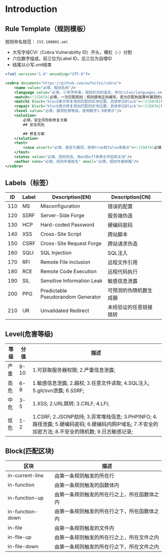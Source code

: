 # Introduction

## Rule Template（规则模板）
规则命名规范：
`CVI-100001.xml`
- 大写字母CVI（Cobra Vulnerability ID）开头，横杠（-）分割
- 六位数字组成，前三位为Label ID，后三位为自增ID
- 结尾以小写.xml结束
```xml
<?xml version="1.0" encoding="UTF-8"?>

<cobra document="https://github.com/wufeifei/cobra">
    <name value="必填，股则名称"/>
    <language value="必填，小写字符串，规则针对的语言，参见rules/languages.xml"/>
    <match><![CDATA[必填，一次匹配规则：规则使用正则编写，若为匹配到就算作漏洞的话在规则前后加上括号即可。]]></match>
    <match2 block="block表示修复规则匹配的区块位置，具体参见Block"><![CDATA[可选，二次匹配规则：当完成一次匹配规则后，若需要再次匹配可再次填写。block表示二次规则匹配的区块位置，具体参见rules/README.md]]></match2>
    <repair block="block表示修复规则匹配的区块位置，具体参见Block"><![CDATA[可选，修复规则：若匹配到此规则则不算做漏洞。]]></repair>
    <level value="必填，漏洞危害等级，使用数字1-9来表示"/>
    <solution>
        必填，安全风险和修复方案
        ## 安全风险

        ## 修复方案
    </solution>
    <test>
        <case assert="必填，是否为漏洞，使用true和false来表示"><![CDATA[必填，规则测试代码，可以多行。]]></case>
    </test>
    <status value="必填，规则状态，用on和off来表示开启和关闭"/>
    <author name="必填，规则作者姓名" email="必填，规则作者邮箱"/>
</cobra>
```

## Labels（标签）
| ID | Label | Description(EN) | Description(CN) |  |
| --- | --- | --- | --- | ---|
| 110 | MS | Misconfiguration | 错误的配置 |
| 120 | SSRF | Server-Side Forge | 服务端伪造 |
| 130 | HCP | Hard-coded Password | 硬编码密码 |
| 140 | XSS | Cross-Site Script | 跨站脚本 |
| 150 | CSRF | Cross-Site Request Forge | 跨站请求伪造 |
| 160 | SQLI | SQL Injection | SQL注入 |
| 170 | RFI | Remote File inclusion | 远程文件引用 |
| 180 | RCE | Remote Code Execution | 远程代码执行 |
| 190 | SIL | Sensitive Information Leak | 敏感信息泄露 |
| 200 | PPG | Predictable Pseudorandom Generator | 可预测的伪随机数生成器 |
| 210 | UR | Unvalidated Redirect | 未经验证的任意链接跳转 |

## Level(危害等级)

| 等级 | 分值 | 描述 |
|---|---|---|
| 严重 | 9-10 | 1.可获取服务器权限; 2.严重信息泄露; |
| 高危 | 6-8 | 1.敏感信息泄露; 2.越权; 3.任意文件读取; 4.SQL注入; 5.git/svn泄露; 6.SSRF;|
| 中危 | 3-5 | 1.XSS; 2.URL跳转; 3.CRLF; 4.LFI;|
| 低危 | 1-2 | 1.CSRF; 2.JSONP劫持; 3.异常堆栈信息; 3.PHPINFO; 4.路径泄露; 5.硬编码密码; 6.硬编码内网IP域名; 7.不安全的加密方法; 8.不安全的随机数; 9.日志敏感记录;|

## Block(匹配区块)

|区块|描述|
|---|---|
| in-current-line | 由第一条规则触发的所在行 |
| in-function | 由第一条规则触发的函数体内 |
| in-function-up | 由第一条规则触发的所在行之上，所在函数体之内 |
| in-function-down | 由第一条规则触发的所在行之下，所在函数体之内 |
| in-file | 由第一条规则触发的文件内 |
| in-file-up | 由第一条规则触发的所在行之上，所在文件之内 |
| in-file-down | 由第一条规则触发的所在行之下，所在文件之内 |